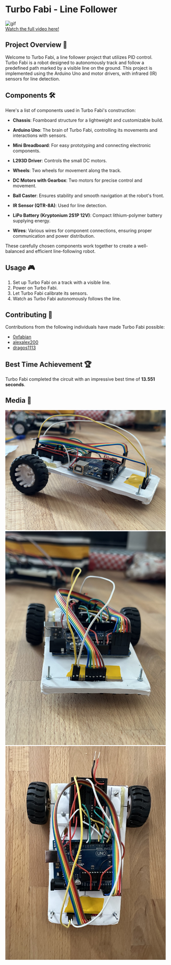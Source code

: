 # Turbo Fabi - Line Follower

![gif](./Media/Gif.gif)  
[Watch the full video here!](https://youtu.be/HdzTXu5iEFA)

## Project Overview 🤖

Welcome to Turbo Fabi, a line follower project that utilizes PID control. Turbo Fabi is a robot designed to autonomously track and follow a predefined path marked by a visible line on the ground. This project is implemented using the Arduino Uno and motor drivers, with infrared (IR) sensors for line detection.

## Components 🛠️

Here's a list of components used in Turbo Fabi's construction:

- **Chassis**: Foamboard structure for a lightweight and customizable build.
  
- **Arduino Uno**: The brain of Turbo Fabi, controlling its movements and interactions with sensors.
  
- **Mini Breadboard**: For easy prototyping and connecting electronic components.
  
- **L293D Driver**: Controls the small DC motors.
  
- **Wheels**: Two wheels for movement along the track.
  
- **DC Motors with Gearbox**: Two motors for precise control and movement.
  
- **Ball Caster**: Ensures stability and smooth navigation at the robot's front.
  
- **IR Sensor (QTR-8A)**: Used for line detection.
  
- **LiPo Battery (Kryptonium 2S1P 12V)**: Compact lithium-polymer battery supplying energy.
  
- **Wires**: Various wires for component connections, ensuring proper communication and power distribution.

These carefully chosen components work together to create a well-balanced and efficient line-following robot.

## Usage 🎮

1. Set up Turbo Fabi on a track with a visible line.
2. Power on Turbo Fabi.
3. Let Turbo Fabi calibrate its sensors.
4. Watch as Turbo Fabi autonomously follows the line.

## Contributing 🤝

Contributions from the following individuals have made Turbo Fabi possible:

- [0xfabian](https://github.com/0xfabian)
- [alexalex200](https://github.com/alexalex200)
- [dragos1113](https://github.com/dragos1113)

## Best Time Achievement 🏆

Turbo Fabi completed the circuit with an impressive best time of **13.551 seconds**.
 
## Media 📸
![pic1](./Media/pic1.jpg)
![pic2](./Media/pic2.jpg)
![pic3](./Media/pic3.jpg)
